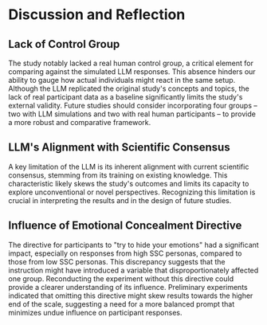 # Discussion and Reflection

## Lack of Control Group
The study notably lacked a real human control group, a critical element for comparing against the simulated LLM responses. This absence hinders our ability to gauge how actual individuals might react in the same setup. Although the LLM replicated the original study's concepts and topics, the lack of real participant data as a baseline significantly limits the study's external validity. Future studies should consider incorporating four groups – two with LLM simulations and two with real human participants – to provide a more robust and comparative framework.

## LLM's Alignment with Scientific Consensus
A key limitation of the LLM is its inherent alignment with current scientific consensus, stemming from its training on existing knowledge. This characteristic likely skews the study's outcomes and limits its capacity to explore unconventional or novel perspectives. Recognizing this limitation is crucial in interpreting the results and in the design of future studies.

## Influence of Emotional Concealment Directive
The directive for participants to "try to hide your emotions" had a significant impact, especially on responses from high SSC personas, compared to those from low SSC personas. This discrepancy suggests that the instruction might have introduced a variable that disproportionately affected one group. Reconducting the experiment without this directive could provide a clearer understanding of its influence. Preliminary experiments indicated that omitting this directive might skew results towards the higher end of the scale, suggesting a need for a more balanced prompt that minimizes undue influence on participant responses.